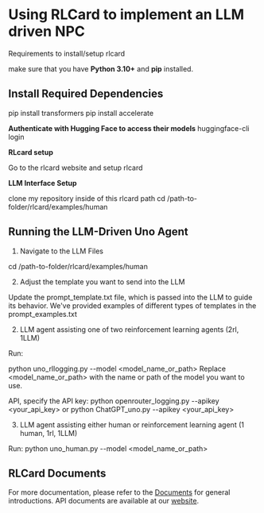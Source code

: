 # Using RLCard to implement an LLM driven NPC

Requirements to install/setup rlcard

make sure that you have **Python 3.10+** and **pip** installed.


## Install Required Dependencies
pip install transformers
pip install accelerate

**Authenticate with Hugging Face to access their models**
huggingface-cli login

**RLcard setup**

Go to the rlcard website and setup rlcard

**LLM Interface Setup** 

clone my repository inside of this rlcard path cd /path-to-folder/rlcard/examples/human

## Running the LLM-Driven Uno Agent
 

1. Navigate to the LLM Files

cd /path-to-folder/rlcard/examples/human

2. Adjust the template you want to send into the LLM

Update the prompt_template.txt file, which is passed into the LLM to guide its behavior.
We've provided examples of different types of templates in the prompt_examples.txt

2. LLM agent assisting one of two reinforcement learning agents (2rl, 1LLM)

Run:

python uno_rllogging.py --model <model_name_or_path>
Replace <model_name_or_path> with the name or path of the model you want to use.

API, specify the API key:
python openrouter_logging.py --apikey <your_api_key> 
or 
python ChatGPT_uno.py --apikey <your_api_key> 

3. LLM agent assisting either human or reinforcement learning agent (1 human, 1rl, 1LLM)

Run: 
python uno_human.py --model <model_name_or_path>


## RLCard Documents
For more documentation, please refer to the [Documents](docs/README.md) for general introductions. API documents are available at our [website](http://www.rlcard.org).

